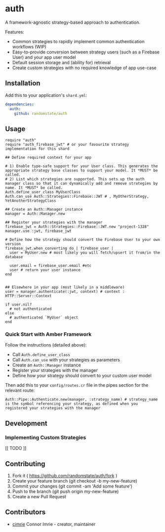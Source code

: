 # auth

A framework-agnostic strategy-based approach to authentication.

Features:
- Common strategies to rapidly implement common authentication workflows (WIP)
- Easy-to-provide conversion between strategy users (such as a Firebase User) and your app user model
- Default session storage and (ability for) retrieval
- Create custom strategies with no required knowledge of app use-case

## Installation

Add this to your application's `shard.yml`:

```yaml
dependencies:
  auth:
    github: randomstate/auth
```

## Usage

```crystal
require "auth"
require "auth_firebase_jwt" # or your favourite strategy implementation for this shard

## Define required context for your app

# 1) Enable type-safe support for your User class. This generates the appropriate strategy base classes to support your model. It *MUST* be called.
# 2) List which strategies are supported. This sets up the auth manager class so that it can dynamically add and remove strategies by name. It *MUST* be called.
Auth.define_user_class MyUserClass
Auth.can_use Auth::Strategies::Firebase::JWT # , MyOtherStrategy, YetAnotherStrategyClass

## Create an Auth::Manager instance
manager = Auth::Manager.new

## Register your strategies with the manager
firebase_jwt = Auth::Strategies::Firebase::JWT.new "project-1328"
manager.use :jwt, firebase_jwt

# Define how the strategy should convert the Firebase User to your own version
firebase_jwt.when_converting do | firebase_user |
  user = MyUser.new # most likely you will fetch/upsert it from/in the database 

  user.email = firebase_user.email #etc
  user # return your user instance
end


## Elsewhere in your app (most likely in a middleware)
user = manager.authenticate(:jwt, context) # context : HTTP::Server::Context

if user.nil?
  # not authenticated
else 
  # authenticated `MyUser` object
end
```

### Quick Start with Amber Framework

Follow the instructions (detailed above):
- Call `Auth.define_user_class`
- Call `Auth.can_use` with your strategies as parameters
- Create an `Auth::Manager` instance
- Register your strategies with the manager
- Define how your strategy should convert to your custom user model

Then add this to your `config/routes.cr` file in the pipes section for the relevant route:
```crystal
Auth::Pipe::Authenticate.new(manager, :strategy_name) # strategy_name is the symbol referencing your strategy, as defined when you registered your strategies with the manager
```

## Development

### Implementing Custom Strategies

[[ TODO ]]

## Contributing

1. Fork it ( https://github.com/randomstate/auth/fork )
2. Create your feature branch (git checkout -b my-new-feature)
3. Commit your changes (git commit -am 'Add some feature')
4. Push to the branch (git push origin my-new-feature)
5. Create a new Pull Request

## Contributors

- [cimrie](https://github.com/cimrie) Connor Imrie - creator, maintainer
